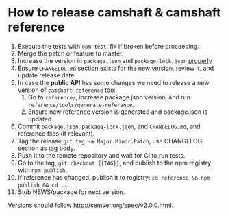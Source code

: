# How to release camshaft & camshaft reference

1. Execute the tests with `npm test`, fix if broken before proceeding.
2. Merge the patch or feature to master.
3. Increase the version in `package.json` and `package-lock.json` [properly](http://semver.org/spec/v2.0.0.html)
4. Ensure `CHANGELOG.md` section exists for the new version, review it, and update release date.
5. In case the **public API** has some changes we need to release a new version of `camshaft-reference` too:
   1. Go to `reference/`, increase package.json version, and run `reference/tools/generate-reference`.
   2. Ensure new reference version is generated and package.json is updated.
6. Commit `package.json`, `package-lock.json`, and `CHANGELOG.md`, and reference files (if relevant).
7. Tag the release `git tag -a Major.Minor.Patch`, use CHANGELOG section as tag body.
8. Push it to the remote repository and wait for CI to run tests.
9. Go to the tag, `git checkout {{TAG}}`, and publish to the npm registry with `npm publish`.
10. If reference has changed, publish it to registry: `cd reference && npm publish && cd ..`.
11. Stub NEWS/package for next version.

Versions should follow http://semver.org/spec/v2.0.0.html.
